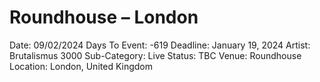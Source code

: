 # Roundhouse – London

Date: 09/02/2024
Days To Event: -619
Deadline: January 19, 2024
Artist: Brutalismus 3000
Sub-Category: Live
Status: TBC
Venue: Roundhouse
Location: London, United Kingdom